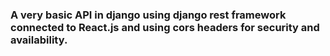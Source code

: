 ### A very basic API in django using django rest framework connected to React.js and using cors headers for security and availability.
